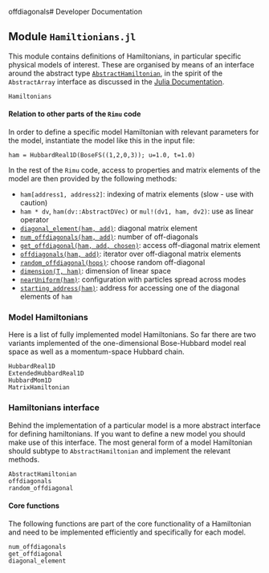 offdiagonals# Developer Documentation

## Module `Hamiltionians.jl`

This module contains definitions of Hamiltonians, in particular specific
physical models of interest. These are organised by means of an interface
around the abstract type [`AbstractHamiltonian`](@ref), in the spirit of the
`AbstractArray` interface as discussed in the [Julia Documentation](https://docs.julialang.org/en/v1/manual/interfaces/).

```@docs
Hamiltonians
```
#### Relation to other parts of the `Rimu` code

In order to define a specific model Hamiltonian with relevant parameters
for the model, instantiate the model like this in the input file:

`ham = HubbardReal1D(BoseFS((1,2,0,3)); u=1.0, t=1.0)`

In the rest of the `Rimu` code, access to properties and matrix elements
of the model are then provided by the following methods:

 * `ham[address1, address2]`:  indexing of matrix elements (slow - use with caution)
 * `ham * dv`, `ham(dv::AbstractDVec)` or `mul!(dv1, ham, dv2)`: use as linear operator
 * [`diagonal_element(ham, add)`](@ref): diagonal matrix element
 * [`num_offdiagonals(ham, add)`](@ref): number of off-diagonals
 * [`get_offdiagonal(ham, add, chosen)`](@ref): access off-diagonal matrix element
 * [`offdiagonals(ham, add)`](@ref): iterator over off-diagonal matrix elements
 * [`random_offdiagonal(hops)`](@ref): choose random off-diagonal
 * [`dimension(T, ham)`](@ref): dimension of linear space
 * [`nearUniform(ham)`](@ref): configuration with particles spread across modes
 * [`starting_address(ham)`](@ref): address for accessing one of the diagonal elements of `ham`

### Model Hamiltonians

Here is a list of fully implemented model Hamiltonians. So far there are two
variants implemented of the one-dimensional Bose-Hubbard model real space as well as a momentum-space Hubbard chain.

```@docs
HubbardReal1D
ExtendedHubbardReal1D
HubbardMom1D
MatrixHamiltonian
```


### Hamiltonians interface

Behind the implementation of a particular model is a more abstract interface
for defining hamiltonians.
If you want to define a new model you should make use of this interface.
The most general form of a model Hamiltonian should subtype to
`AbstractHamiltonian` and implement the relevant methods.

```@docs
AbstractHamiltonian
offdiagonals
random_offdiagonal
```
#### Core functions

The following functions are part of the core functionality of a Hamiltonian and
need to be implemented efficiently and specifically for each model.

```@docs
num_offdiagonals
get_offdiagonal
diagonal_element
```

